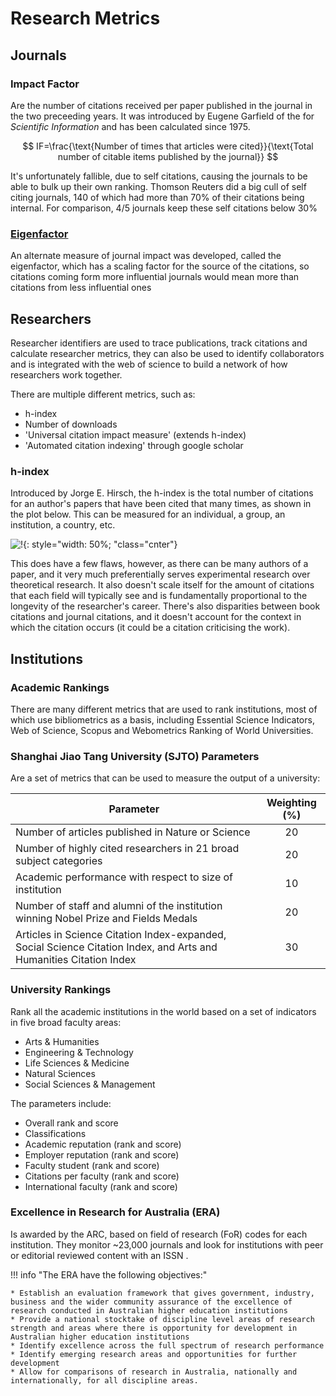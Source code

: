 # Research Metrics

## Journals

### Impact Factor

Are the number of citations received per paper published in the journal in the two preceeding years. It was introduced by Eugene Garfield of the for *Scientific Information* and has been calculated since 1975.

$$
IF=\frac{\text{Number of times that articles were cited}}{\text{Total number of citable items published by the journal}}
$$

It's unfortunately fallible, due to self citations, causing the journals to be able to bulk up their own ranking. Thomson Reuters did a big cull of self citing journals, 140 of which had more than 70% of their citations being internal. For comparison, 4/5 journals keep these self citations below 30%

### [Eigenfactor](http://eigenfactor.org/projects/mappingScience/interactiveBrowser.php)

An alternate measure of journal impact was developed, called the eigenfactor, which has a scaling factor for the source of the citations, so citations coming form more influential journals would mean more than citations from less influential ones

## Researchers

Researcher identifiers are used to trace publications, track citations and calculate researcher metrics, they can also be used to identify collaborators and is integrated with the web of science to build a network of how researchers work together.

There are multiple different metrics, such as:

* h-index
* Number of downloads
* 'Universal citation impact measure' (extends h-index)
* 'Automated citation indexing' through google scholar

### h-index

Introduced by Jorge E. Hirsch, the h-index is the total number of citations for an author's papers that have been cited that many times, as shown in the plot below. This can be measured for an individual, a group, an institution, a country, etc.

![!](https://supportcontent.elsevier.com/RightNow%20Next%20Gen/Scopus/Images/11214_hindex.png){: style="width: 50%; "class="cnter"}

This does have a few flaws, however, as there can be many authors of a paper, and it very much preferentially serves experimental research over theoretical research. It also doesn't scale itself for the amount of citations that each field will typically see and is fundamentally proportional to the longevity of the researcher's career. There's also disparities between book citations and journal citations, and it doesn't account for the context in which the citation occurs (it could be a citation criticising the work).

## Institutions

### Academic Rankings

There are many different metrics that are used to rank institutions, most of which use bibliometrics as a basis, including Essential Science Indicators, Web of Science, Scopus and Webometrics Ranking of World Universities.

### Shanghai Jiao Tang University (SJTO) Parameters

Are a set of metrics that can be used to measure the output of a university:

| Parameter                                                    | Weighting (%) |
| ------------------------------------------------------------ | :-----------: |
| Number of articles published in Nature or Science            |      20       |
| Number of highly cited researchers in 21 broad subject categories |      20       |
| Academic performance with respect to size of institution     |      10       |
| Number of staff and alumni of the institution winning Nobel Prize and Fields Medals |      20       |
| Articles in Science Citation Index-expanded, Social Science Citation Index, and Arts and Humanities Citation Index |      30       |

### University Rankings

Rank all the academic institutions in the world based on a set of indicators in five broad faculty areas:

* Arts & Humanities
* Engineering & Technology
* Life Sciences & Medicine
* Natural Sciences
* Social Sciences & Management

The parameters include:

* Overall rank and score
* Classifications
* Academic reputation (rank and score)
* Employer reputation (rank and score)
* Faculty student (rank and score)
* Citations per faculty (rank and score)
* International faculty (rank and score)

### Excellence in Research for Australia (ERA)

Is awarded by the ARC, based on field of research (FoR) codes for each institution. They monitor ~23,000 journals and look for institutions with peer or editorial reviewed content with an ISSN . 

!!! info "The ERA have the following objectives:"
	
	* Establish an evaluation framework that gives government, industry, business and the wider community assurance of the excellence of research conducted in Australian higher education institutions
	* Provide a national stocktake of discipline level areas of research strength and areas where there is opportunity for development in Australian higher education institutions
	* Identify excellence across the full spectrum of research performance
	* Identify emerging research areas and opportunities for further development
	* Allow for comparisons of research in Australia, nationally and internationally, for all discipline areas.

